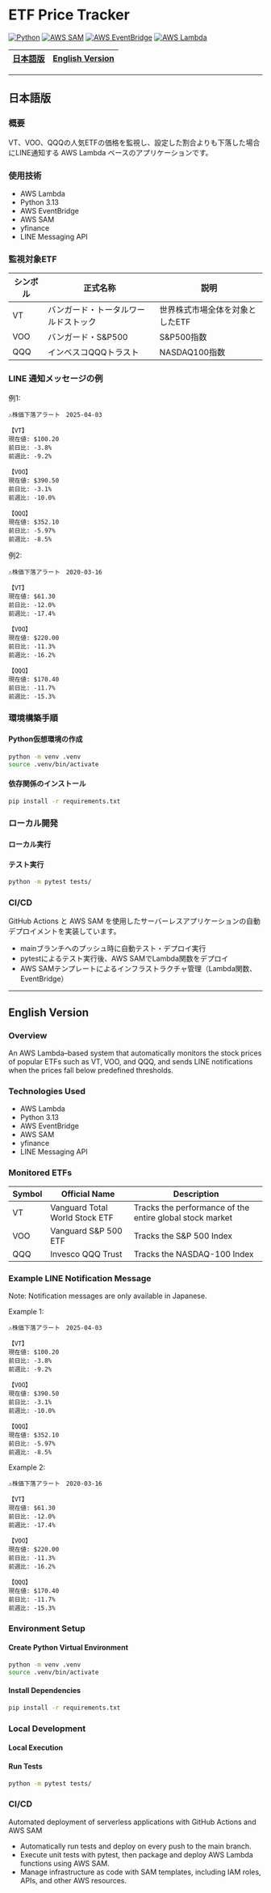 # ETF Price Tracker

[![Python](https://img.shields.io/badge/python-3.13+-blue.svg)](https://www.python.org/downloads/)
[![AWS SAM](https://img.shields.io/badge/AWS-SAM-blueviolet.svg)](https://aws.amazon.com/serverless/sam/)
[![AWS EventBridge](https://img.shields.io/badge/AWS-EventBridge-blue.svg)](https://aws.amazon.com/eventbridge/)
[![AWS Lambda](https://img.shields.io/badge/AWS-Lambda-orange.svg)](https://aws.amazon.com/lambda/)

<table>
    <thead>
        <tr>
           <th style="text-align:center"><a href="#日本語版">日本語版</a></th>
           <th style="text-align:center"><a href="#english-version">English Version</a></th>     
        </tr>
    </thead>
</table>

---

## 日本語版

### 概要

VT、VOO、QQQの人気ETFの価格を監視し、設定した割合よりも下落した場合にLINE通知する AWS Lambda ベースのアプリケーションです。

### 使用技術
- AWS Lambda
- Python 3.13
- AWS EventBridge
- AWS SAM
- yfinance
- LINE Messaging API

### 監視対象ETF

| シンボル | 正式名称 | 説明 |
|----------|----------|------|
| VT | バンガード・トータルワールドストック | 世界株式市場全体を対象としたETF |
| VOO | バンガード・S&P500 | S&P500指数 |
| QQQ | インベスコQQQトラスト | NASDAQ100指数 |

### LINE 通知メッセージの例
例1:
```
⚠️株価下落アラート　2025-04-03

【VT】
現在値: $100.20
前日比: -3.8%
前週比: -9.2%

【VOO】
現在値: $390.50
前日比: -3.1%
前週比: -10.0%

【QQQ】
現在値: $352.10
前日比: -5.97%
前週比: -8.5%
```

例2:
```
⚠️株価下落アラート　2020-03-16

【VT】
現在値: $61.30
前日比: -12.0%
前週比: -17.4%

【VOO】
現在値: $220.00
前日比: -11.3%
前週比: -16.2%

【QQQ】
現在値: $170.40
前日比: -11.7%
前週比: -15.3%
```

### 環境構築手順

#### Python仮想環境の作成

```bash
python -m venv .venv
source .venv/bin/activate
```

#### 依存関係のインストール

```bash
pip install -r requirements.txt
```

### ローカル開発

#### ローカル実行

#### テスト実行

```bash
python -m pytest tests/
```

### CI/CD
GitHub Actions と AWS SAM を使用したサーバーレスアプリケーションの自動デプロイメントを実装しています。

- mainブランチへのプッシュ時に自動テスト・デプロイ実行
- pytestによるテスト実行後、AWS SAMでLambda関数をデプロイ
- AWS SAMテンプレートによるインフラストラクチャ管理（Lambda関数、EventBridge）

---

## English Version

### Overview

An AWS Lambda–based system that automatically monitors the stock prices of popular ETFs such as VT, VOO, and QQQ, and sends LINE notifications when the prices fall below predefined thresholds.

### Technologies Used
- AWS Lambda
- Python 3.13
- AWS EventBridge
- AWS SAM
- yfinance
- LINE Messaging API

### Monitored ETFs

| Symbol | Official Name | Description |
|--------|---------------|-------------|
| VT  | Vanguard Total World Stock ETF | Tracks the performance of the entire global stock market |
| VOO | Vanguard S&P 500 ETF           | Tracks the S&P 500 Index |
| QQQ | Invesco QQQ Trust              | Tracks the NASDAQ-100 Index |

### Example LINE Notification Message
Note: Notification messages are only available in Japanese.

Example 1:
```
⚠️株価下落アラート　2025-04-03

【VT】
現在値: $100.20
前日比: -3.8%
前週比: -9.2%

【VOO】
現在値: $390.50
前日比: -3.1%
前週比: -10.0%

【QQQ】
現在値: $352.10
前日比: -5.97%
前週比: -8.5%
```

Example 2:
```
⚠️株価下落アラート　2020-03-16

【VT】
現在値: $61.30
前日比: -12.0%
前週比: -17.4%

【VOO】
現在値: $220.00
前日比: -11.3%
前週比: -16.2%

【QQQ】
現在値: $170.40
前日比: -11.7%
前週比: -15.3%
```

### Environment Setup

#### Create Python Virtual Environment

```bash
python -m venv .venv
source .venv/bin/activate
```

#### Install Dependencies

```bash
pip install -r requirements.txt
```

### Local Development

#### Local Execution

#### Run Tests

```bash
python -m pytest tests/
```

### CI/CD
Automated deployment of serverless applications with GitHub Actions and AWS SAM

- Automatically run tests and deploy on every push to the main branch.
- Execute unit tests with pytest, then package and deploy AWS Lambda functions using AWS SAM.
- Manage infrastructure as code with SAM templates, including IAM roles, APIs, and other AWS resources.